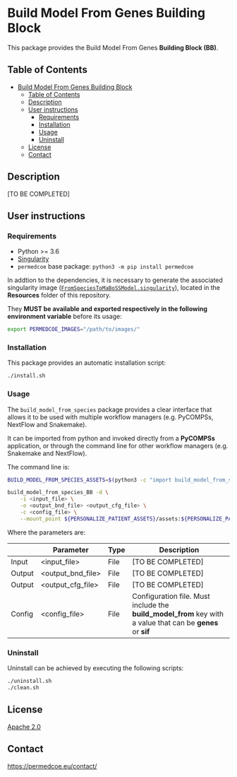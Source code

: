 # Build Model From Genes Building Block

This package provides the Build Model From Genes **Building Block (BB)**.

## Table of Contents

- [Build Model From Genes Building Block](#build-model-from-genes-building-block)
  - [Table of Contents](#table-of-contents)
  - [Description](#description)
  - [User instructions](#user-instructions)
    - [Requirements](#requirements)
    - [Installation](#installation)
    - [Usage](#usage)
    - [Uninstall](#uninstall)
  - [License](#license)
  - [Contact](#contact)

## Description

[TO BE COMPLETED]

## User instructions

### Requirements

- Python >= 3.6
- [Singularity](https://singularity.lbl.gov/docs-installation)
- `permedcoe` base package: `python3 -m pip install permedcoe`

In addtion to the dependencies, it is necessary to generate the associated
singularity image ([`FromSpeciesToMaBoSSModel.singularity`](../Resources/images/FromSpeciesToMaBoSSModel.singularity)),
located in the **Resources** folder of this repository.

They **MUST be available and exported respectively in the following environment variable**
before its usage:

```bash
export PERMEDCOE_IMAGES="/path/to/images/"
```

### Installation

This package provides an automatic installation script:

```bash
./install.sh
```

### Usage

The `build_model_from_species` package provides a clear interface that allows
it to be used with multiple workflow managers (e.g. PyCOMPSs, NextFlow and
Snakemake).

It can be imported from python and invoked directly from a **PyCOMPSs**
application, or through the command line for other workflow managers
(e.g. Snakemake and NextFlow).

The command line is:

```bash
BUILD_MODEL_FROM_SPECIES_ASSETS=$(python3 -c "import build_model_from_species_BB; import os; print(os.path.dirname(build_model_from_species_BB.__file__))")

build_model_from_species_BB -d \
    -i <input_file> \
    -o <output_bnd_file> <output_cfg_file> \
    -c <config_file> \
    --mount_point ${PERSONALIZE_PATIENT_ASSETS}/assets:${PERSONALIZE_PATIENT_ASSETS}/assets
```

Where the parameters are:

|        | Parameter          | Type | Description                                             |
|--------|--------------------|------|---------------------------------------------------------|
| Input  | \<input_file>      | File | [TO BE COMPLETED]                                       |
| Output | \<output_bnd_file> | File | [TO BE COMPLETED]                                       |
| Output | \<output_cfg_file> | File | [TO BE COMPLETED]                                       |
| Config | \<config_file>     | File | Configuration file. Must include the **build_model_from** key with a value that can be **genes** or **sif** |

### Uninstall

Uninstall can be achieved by executing the following scripts:

```bash
./uninstall.sh
./clean.sh
```

## License

[Apache 2.0](https://www.apache.org/licenses/LICENSE-2.0)

## Contact

<https://permedcoe.eu/contact/>
